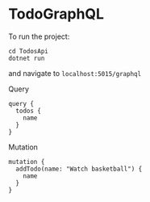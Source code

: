 # TodoGraphQL

To run the project:
```
cd TodosApi
dotnet run
```

and navigate to `localhost:5015/graphql`

Query
```
query {
  todos {
    name
  }
}
```

Mutation
```
mutation {
  addTodo(name: "Watch basketball") {
    name
  }
}
```